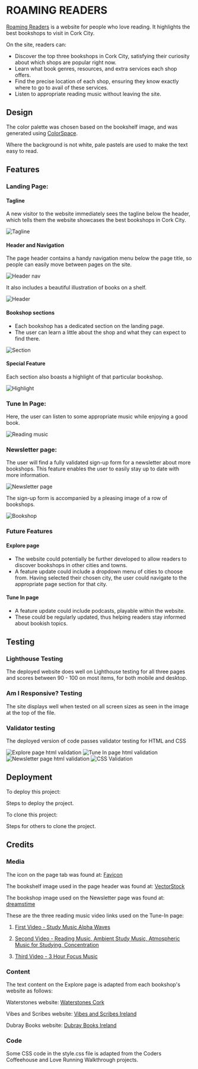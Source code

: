 # ROAMING READERS
[Roaming Readers](https://1234christina.github.io/readers-site/) is a website for people who love reading. 
It highlights the best bookshops to visit in Cork City. 

On the site, readers can:
+ Discover the top three bookshops in Cork City, satisfying their curiosity about which shops are popular right now.
+ Learn what book genres, resources, and extra services each shop offers.
+ Find the precise location of each shop, ensuring they know exactly where to go to avail of these services.
+ Listen to appropriate reading music without leaving the site.


## Design
The color palette was chosen based on the bookshelf image,
and was generated using [ColorSpace](https://mycolor.space/).

Where the background is not white, pale pastels are used to make the text easy to read.

## Features

### Landing Page: 

#### Tagline
A new visitor to the website immediately sees the tagline below the header, which tells them the website showcases the best bookshops in Cork City. 

![Tagline](/assets/images/tagline-pp1.png)

#### Header and Navigation
The page header contains a handy navigation menu below the page title, so people can easily move between pages on the site.

![Header nav](/assets/images/nav-pp1.png)

It also includes a beautiful illustration of books on a shelf. 

![Header](/assets/images/header-image-pp1.png)

#### Bookshop sections
+ Each bookshop has a dedicated section on the landing page.
+ The user can learn a little about the shop and what they can expect to find there.

![Section](/assets/images/section-pp1.png)

#### Special Feature
Each section also boasts a highlight of that particular bookshop. 

![Highlight](/assets/images/highlight-pp1.png)

### Tune In Page: 
Here, the user can listen to some appropriate music while enjoying a good book.

![Reading music](/assets/images/reading-music-pp1.png)

### Newsletter page:

The user will find a fully validated sign-up form for a newsletter about more bookshops. This feature enables the user to easily stay up to date with more information.

![Newsletter page](/assets/images/newsletter-sign-up-pp1.png)

The sign-up form is accompanied by a pleasing image of a row of bookshops.

![Bookshop](/assets/images/newsletter-image-pp1.png)

### Future Features 

#### Explore page
- The website could potentially be further developed to allow readers to discover bookshops in other cities and towns.
- A feature update could include a dropdown menu of cities to choose from.  Having selected their chosen city, the user could navigate to the appropriate page section for that city.

#### Tune In page 
- A feature update could include podcasts, playable within the website.
- These could be regularly updated, thus helping readers stay informed about bookish topics.

## Testing 
### Lighthouse Testing
The deployed website does well on Lighthouse testing for all three pages and scores between 90 - 100 on most items, for both mobile and desktop.


### Am I Responsive? Testing
The site displays well when tested on all screen sizes as seen in the image at the top of the file.




### Validator testing
The deployed version of code passes validator testing for HTML and CSS

![Explore page html validation](/assets/images/explore-page-html-validation.png)
![Tune In page html validation](/assets/images/tune-in-page-html-validation.png)
![Newsletter page html validation](/assets/images/newsletter-page-html-validation.png)
![CSS Validation](/assets/images/css-validation.png)

## Deployment
To deploy this project:



Steps to deploy the project.

To clone this project:



Steps for others to clone the project.

## Credits

### Media
The icon on the page tab was found at: [Favicon](https://favicon.io/emoji-favicons/books/)

The bookshelf image used in the page header was found at: [VectorStock](https://www.vectorstock.com/royalty-free-vector/book-shelf-concept-vector-45081013)

The bookshop image used on the Newsletter page was found at: [dreamstime](https://www.dreamstime.com/stock-illustration-bookshop-bookstore-building-facade-row-books-window-vector-illustration-image99251970)

These are the three reading music video links used on the Tune-In page:

1. [First Video - Study Music Alpha Waves](https://www.youtube.com/watch?v=WPni755-Krg&t=198s)

2. [Second Video - Reading Music, Ambient Study Music, Atmospheric Music for Studying, Concentration](https://www.youtube.com/watch?v=I6wFBVk4uGQ)

3. [Third Video - 3 Hour Focus Music](https://www.youtube.com/watch?v=ctXQxPO3bbg&list=PLQkQfzsIUwRaXv-BmCq4sWcOTDz1Vd_F2)

### Content

The text content on the Explore page is adapted from each bookshop's website as follows:

Waterstones website: [Waterstones Cork](https://www.waterstones.com/bookshops/cork)

Vibes and Scribes website: [Vibes and Scribes Ireland](https://www.vibesandscribes.ie/about-us/)

Dubray Books website: [Dubray Books Ireland](https://www.dubraybooks.ie/giftcard/personal-shopper)

### Code

Some CSS code in the style.css file is adapted from the Coders Coffeehouse and Love Running Walkthrough projects.
